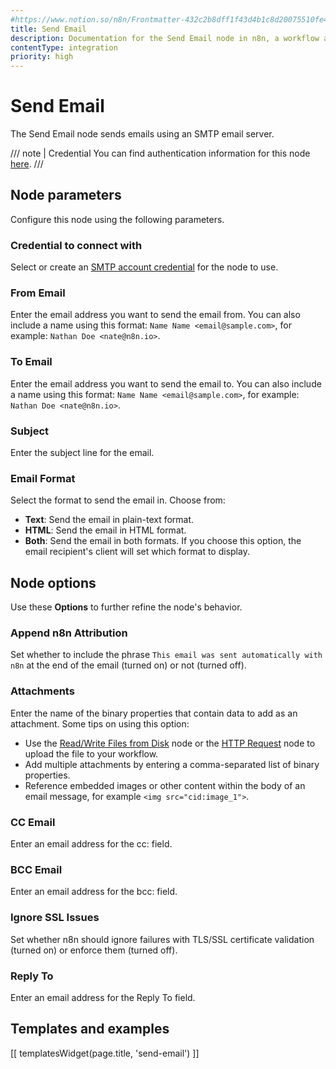 ```yaml
---
#https://www.notion.so/n8n/Frontmatter-432c2b8dff1f43d4b1c8d20075510fe4
title: Send Email
description: Documentation for the Send Email node in n8n, a workflow automation platform. Includes guidance on usage, and links to examples.
contentType: integration
priority: high
---
```


# Send Email

The Send Email node sends emails using an SMTP email server.

/// note | Credential
You can find authentication information for this node [here](/integrations/builtin/credentials/sendemail/).
///

## Node parameters

Configure this node using the following parameters.

### Credential to connect with

Select or create an [SMTP account credential](/integrations/builtin/credentials/sendemail/) for the node to use.

### From Email

Enter the email address you want to send the email from. You can also include a name using this format: `Name Name <email@sample.com>`, for example: `Nathan Doe <nate@n8n.io>`.

### To Email

Enter the email address you want to send the email to. You can also include a name using this format: `Name Name <email@sample.com>`, for example: `Nathan Doe <nate@n8n.io>`.

### Subject

Enter the subject line for the email.

### Email Format

Select the format to send the email in. Choose from:

* **Text**: Send the email in plain-text format. 
* **HTML**: Send the email in HTML format.
* **Both**: Send the email in both formats. If you choose this option, the email recipient's client will set which format to display.

## Node options

Use these **Options** to further refine the node's behavior.

### Append n8n Attribution

Set whether to include the phrase `This email was sent automatically with n8n` at the end of the email (turned on) or not (turned off).

### Attachments

Enter the name of the binary properties that contain data to add as an attachment. Some tips on using this option:

* Use the [Read/Write Files from Disk](/integrations/builtin/core-nodes/n8n-nodes-base.readwritefile/) node or the [HTTP Request](/integrations/builtin/core-nodes/n8n-nodes-base.httprequest/) node to upload the file to your workflow.
* Add multiple attachments by entering a comma-separated list of binary properties.
* Reference embedded images or other content within the body of an email message, for example `<img src="cid:image_1">`.

### CC Email

Enter an email address for the cc: field.

### BCC Email

Enter an email address for the bcc: field.

### Ignore SSL Issues

Set whether n8n should ignore failures with TLS/SSL certificate validation (turned on) or enforce them (turned off).

### Reply To

Enter an email address for the Reply To field.

## Templates and examples

<!-- see https://www.notion.so/n8n/Pull-in-templates-for-the-integrations-pages-37c716837b804d30a33b47475f6e3780 -->
[[ templatesWidget(page.title, 'send-email') ]]

